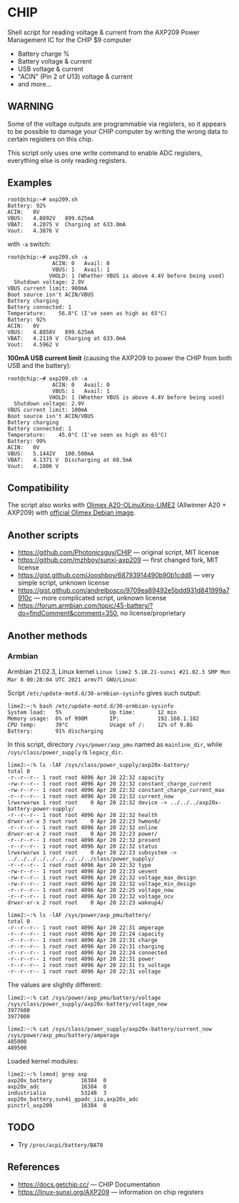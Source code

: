 # CHIP

Shell script for reading voltage & current from the AXP209 Power Management IC for the CHIP $9 computer
* Battery charge %
* Battery voltage & current
* USB voltage & current
* "ACIN" (Pin 2 of U13) voltage & current
* and more...

## WARNING

Some of the voltage outputs are programmable via registers, so it appears to be possible to damage your CHIP computer by writing the wrong data to certain registers on this chip.

This script only uses one write command to enable ADC registers, everything else is only reading registers.

## Examples

```
root@chip:~# axp209.sh
Battery: 92%
ACIN:	0V
VBUS:	4.8892V   899.625mA
VBAT:	4.2075 V  Charging at 633.0mA
Vout:	4.3876 V
```

with `-a` switch:

```
root@chip:~# axp209.sh -a
              ACIN: 0	Avail: 0
              VBUS: 1	Avail: 1
             VHOLD: 1 (Whether VBUS is above 4.4V before being used)
  Shutdown voltage: 2.9V
VBUS current limit: 900mA
Boot source isn't ACIN/VBUS
Battery charging
Battery connected: 1
Temperature:	56.8°C (I've seen as high as 65°C)
Battery: 92%
ACIN:	0V
VBUS:	4.8858V   899.625mA
VBAT:	4.2119 V  Charging at 633.0mA
Vout:	4.5962 V
```

**100mA USB current limit** (causing the AXP209 to power the CHIP from both USB and the battery):

```
root@chip:~# axp209.sh -a
              ACIN: 0	Avail: 0
              VBUS: 1	Avail: 1
             VHOLD: 1 (Whether VBUS is above 4.4V before being used)
  Shutdown voltage: 2.9V
VBUS current limit: 100mA
Boot source isn't ACIN/VBUS
Battery charging
Battery connected: 1
Temperature:	45.0°C (I've seen as high as 65°C)
Battery: 99%
ACIN:	0V
VBUS:	5.1442V   100.500mA
VBAT:	4.1371 V  Discharging at 68.5mA
Vout:	4.1006 V
```

## Compatibility

The script also works with [Olimex A20-OLinuXino-LIME2](https://www.olimex.com/Products/OLinuXino/A20/A20-OLinuXino-LIME2/) (Allwinner A20 + AXP209) with [official Olimex Debian image](https://images.olimex.com/release/a20/).

## Another scripts

* https://github.com/Photonicsguy/CHIP — original script, MIT license
* https://github.com/mzhboy/sunxi-axp209 — first changed fork, MIT license
* https://gist.github.com/Jooshboy/68793914490b90b1cdd8 — very simple script, unknown license
* https://gist.github.com/andreibosco/9709ea89492e5bdd931d841999a7910c — more complicated script, unknown license
* https://forum.armbian.com/topic/45-battery/?do=findComment&comment=350, no license/proprietary

## Another methods

### Armbian

Armbian 21.02.3, Linux kernel `Linux lime2 5.10.21-sunxi #21.02.3 SMP Mon Mar 8 00:28:04 UTC 2021 armv7l GNU/Linux`:

Script `/etc/update-motd.d/30-armbian-sysinfo` gives such output:

```
lime2:~:% bash /etc/update-motd.d/30-armbian-sysinfo
System load:   5%           	Up time:       12 min
Memory usage:  6% of 998M   	IP:            192.168.1.182
CPU temp:      39°C           	Usage of /:    12% of 9.8G   	Battery:       91% discharging
```

In this script, directory `/sys/power/axp_pmu` named as `mainline_dir`, while `/sys/class/power_supply` is `legacy_dir`.

```
lime2:~:% ls -lAF /sys/class/power_supply/axp20x-battery/
total 0
-r--r--r-- 1 root root 4096 Apr 20 22:32 capacity
-rw-r--r-- 1 root root 4096 Apr 20 22:32 constant_charge_current
-rw-r--r-- 1 root root 4096 Apr 20 22:32 constant_charge_current_max
-r--r--r-- 1 root root 4096 Apr 20 22:32 current_now
lrwxrwxrwx 1 root root    0 Apr 20 22:32 device -> ../../../axp20x-battery-power-supply/
-r--r--r-- 1 root root 4096 Apr 20 22:32 health
drwxr-xr-x 3 root root    0 Apr 20 22:23 hwmon0/
-r--r--r-- 1 root root 4096 Apr 20 22:32 online
drwxr-xr-x 2 root root    0 Apr 20 22:23 power/
-r--r--r-- 1 root root 4096 Apr 20 22:32 present
-r--r--r-- 1 root root 4096 Apr 20 22:32 status
lrwxrwxrwx 1 root root    0 Apr 20 22:23 subsystem -> ../../../../../../../../../class/power_supply/
-r--r--r-- 1 root root 4096 Apr 20 22:32 type
-rw-r--r-- 1 root root 4096 Apr 20 22:23 uevent
-rw-r--r-- 1 root root 4096 Apr 20 22:32 voltage_max_design
-rw-r--r-- 1 root root 4096 Apr 20 22:32 voltage_min_design
-r--r--r-- 1 root root 4096 Apr 20 22:25 voltage_now
-r--r--r-- 1 root root 4096 Apr 20 22:32 voltage_ocv
drwxr-xr-x 2 root root    0 Apr 20 22:23 wakeup4/

lime2:~:% ls -lAF /sys/power/axp_pmu/battery/
total 0
-r--r--r-- 1 root root 4096 Apr 20 22:31 amperage
-r--r--r-- 1 root root 4096 Apr 20 22:24 capacity
-r--r--r-- 1 root root 4096 Apr 20 22:31 charge
-r--r--r-- 1 root root 4096 Apr 20 22:31 charging
-r--r--r-- 1 root root 4096 Apr 20 22:24 connected
-r--r--r-- 1 root root 4096 Apr 20 22:31 power
-r--r--r-- 1 root root 4096 Apr 20 22:31 ts_voltage
-r--r--r-- 1 root root 4096 Apr 20 22:31 voltage
```

The values are slightly different:

```
lime2:~:% cat /sys/power/axp_pmu/battery/voltage /sys/class/power_supply/axp20x-battery/voltage_now
3977600
3977000

lime2:~:% cat /sys/class/power_supply/axp20x-battery/current_now /sys/power/axp_pmu/battery/amperage
485000
489500
```

Loaded kernel modules:

```
lime2:~:% lsmod| grep axp
axp20x_battery         16384  0
axp20x_adc             16384  0
industrialio           53248  3 axp20x_battery,sun4i_gpadc_iio,axp20x_adc
pinctrl_axp209         16384  0
```

## TODO

* Try `/proc/acpi/battery/BAT0`


## References

* https://docs.getchip.cc/ — CHIP Documentation
* https://linux-sunxi.org/AXP209 — information on chip registers
